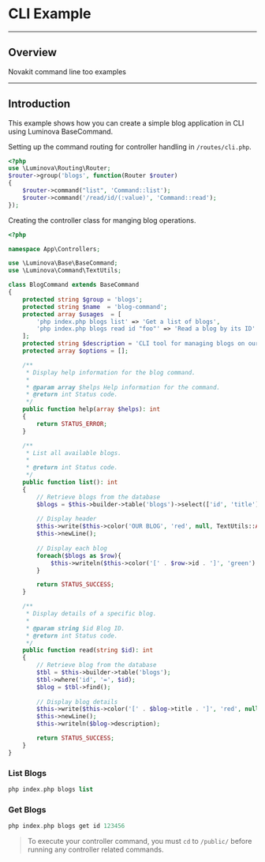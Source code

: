 # CLI Example

***

## Overview

Novakit command line too examples

***

## Introduction

This example shows how you can create a simple blog application in CLI using Luminova BaseCommand.

Setting up the command routing for controller handling in `/routes/cli.php`.
```php
<?php
use \Luminova\Routing\Router;
$router->group('blogs', function(Router $router) 
{
    $router->command("list", 'Command::list');
    $router->command('/read/id/(:value)', 'Command::read');
});
```

Creating the controller class for manging blog operations.

```php
<?php 

namespace App\Controllers;

use \Luminova\Base\BaseCommand;
use \Luminova\Command\TextUtils;

class BlogCommand extends BaseCommand 
{
    protected string $group = 'blogs';
    protected string $name  = 'blog-command';
    protected array $usages  = [
        'php index.php blogs list' => 'Get a list of blogs',
        'php index.php blogs read id "foo"' => 'Read a blog by its ID'
    ];
    protected string $description = 'CLI tool for managing blogs on our website.';
    protected array $options = [];

    /**
     * Display help information for the blog command.
     * 
     * @param array $helps Help information for the command.
     * @return int Status code.
     */
    public function help(array $helps): int
    {
        return STATUS_ERROR;
    }

    /**
     * List all available blogs.
     * 
     * @return int Status code.
     */
    public function list(): int
    {  
        // Retrieve blogs from the database
        $blogs = $this->builder->table('blogs')->select(['id', 'title']);
        
        // Display header
        $this->write($this->color('OUR BLOG', 'red', null, TextUtils::ANSI_BOLD));
        $this->newLine();
        
        // Display each blog
        foreach($blogs as $row){
            $this->writeln($this->color('[' . $row->id . ']', 'green'). TextUtils::padStart($row->title, 10));
        }

        return STATUS_SUCCESS;
    }

    /**
     * Display details of a specific blog.
     * 
     * @param string $id Blog ID.
     * @return int Status code.
     */
    public function read(string $id): int
    {  
        // Retrieve blog from the database
        $tbl = $this->builder->table('blogs');
        $tbl->where('id', '=', $id);
        $blog = $tbl->find();
        
        // Display blog details
        $this->write($this->color('[' . $blog->title . ']', 'red', null, TextUtils::ANSI_BOLD));
        $this->newLine();
        $this->writeln($blog->description);

        return STATUS_SUCCESS;
    }
}
```

### List Blogs

```php
php index.php blogs list
```

### Get Blogs

```php
php index.php blogs get id 123456
```

> To execute your controller command, you must `cd` to `/public/` before running any controller related commands.